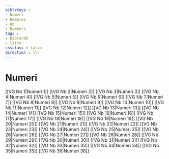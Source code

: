 ```yaml
---
bibleKeys : 
- Numeri
- Nombres
- Nb
- Numbers
tags : 
- Bible/Nb
- latin
cssclass : latin
direction : ltr
---
```


# Numeri

[[VG Nb 1|Numeri 1]]
[[VG Nb 2|Numeri 2]]
[[VG Nb 3|Numeri 3]]
[[VG Nb 4|Numeri 4]]
[[VG Nb 5|Numeri 5]]
[[VG Nb 6|Numeri 6]]
[[VG Nb 7|Numeri 7]]
[[VG Nb 8|Numeri 8]]
[[VG Nb 9|Numeri 9]]
[[VG Nb 10|Numeri 10]]
[[VG Nb 11|Numeri 11]]
[[VG Nb 12|Numeri 12]]
[[VG Nb 13|Numeri 13]]
[[VG Nb 14|Numeri 14]]
[[VG Nb 15|Numeri 15]]
[[VG Nb 16|Numeri 16]]
[[VG Nb 17|Numeri 17]]
[[VG Nb 18|Numeri 18]]
[[VG Nb 19|Numeri 19]]
[[VG Nb 20|Numeri 20]]
[[VG Nb 21|Numeri 21]]
[[VG Nb 22|Numeri 22]]
[[VG Nb 23|Numeri 23]]
[[VG Nb 24|Numeri 24]]
[[VG Nb 25|Numeri 25]]
[[VG Nb 26|Numeri 26]]
[[VG Nb 27|Numeri 27]]
[[VG Nb 28|Numeri 28]]
[[VG Nb 29|Numeri 29]]
[[VG Nb 30|Numeri 30]]
[[VG Nb 31|Numeri 31]]
[[VG Nb 32|Numeri 32]]
[[VG Nb 33|Numeri 33]]
[[VG Nb 34|Numeri 34]]
[[VG Nb 35|Numeri 35]]
[[VG Nb 36|Numeri 36]]
